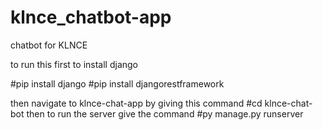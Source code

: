 # klnce_chatbot-app
chatbot for KLNCE 


to run this 
first to install django

#pip install django
#pip install djangorestframework

then navigate to  klnce-chat-app 
by giving this command 
#cd klnce-chat-bot
then  to run the server 
give the command 
#py manage.py runserver 
